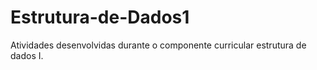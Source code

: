 # Estrutura-de-Dados1
Atividades desenvolvidas durante o componente curricular estrutura de dados I.
